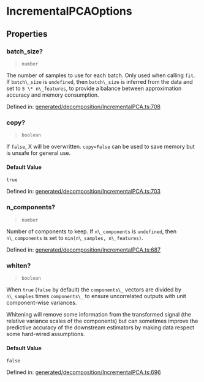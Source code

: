 # IncrementalPCAOptions

## Properties

### batch\_size?

> `number`

The number of samples to use for each batch. Only used when calling `fit`. If `batch\_size` is `undefined`, then `batch\_size` is inferred from the data and set to `5 \* n\_features`, to provide a balance between approximation accuracy and memory consumption.

Defined in:  [generated/decomposition/IncrementalPCA.ts:708](https://github.com/transitive-bullshit/scikit-learn-ts/blob/92ab806/packages/sklearn/src/generated/decomposition/IncrementalPCA.ts#L708)

### copy?

> `boolean`

If `false`, X will be overwritten. `copy=False` can be used to save memory but is unsafe for general use.

#### Default Value

`true`

Defined in:  [generated/decomposition/IncrementalPCA.ts:703](https://github.com/transitive-bullshit/scikit-learn-ts/blob/92ab806/packages/sklearn/src/generated/decomposition/IncrementalPCA.ts#L703)

### n\_components?

> `number`

Number of components to keep. If `n\_components` is `undefined`, then `n\_components` is set to `min(n\_samples, n\_features)`.

Defined in:  [generated/decomposition/IncrementalPCA.ts:687](https://github.com/transitive-bullshit/scikit-learn-ts/blob/92ab806/packages/sklearn/src/generated/decomposition/IncrementalPCA.ts#L687)

### whiten?

> `boolean`

When `true` (`false` by default) the `components\_` vectors are divided by `n\_samples` times `components\_` to ensure uncorrelated outputs with unit component-wise variances.

Whitening will remove some information from the transformed signal (the relative variance scales of the components) but can sometimes improve the predictive accuracy of the downstream estimators by making data respect some hard-wired assumptions.

#### Default Value

`false`

Defined in:  [generated/decomposition/IncrementalPCA.ts:696](https://github.com/transitive-bullshit/scikit-learn-ts/blob/92ab806/packages/sklearn/src/generated/decomposition/IncrementalPCA.ts#L696)
